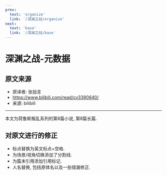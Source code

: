 ```yaml
---
prev:
  text: 'organize'
  link: '/深渊之战/organize'
next:
  text: 'base'
  link: '/深渊之战/base'
---
```


# 深渊之战-元数据

## 原文来源

+ 原译者: 张拙言
+ <https://www.bilibili.com/read/cv3390640/>
+ 来源: bilibili

--------

本文为荷鲁斯叛乱系列的第8篇小说, 第8篇长篇.

## 对原文进行的修正

+ 标点替换为英文标点+空格.
+ 为场景/视角切换添加了分割线.
+ 为篇末引用添加引用标记.
+ 人名替换, 包括原体名以及一些错漏修正.
